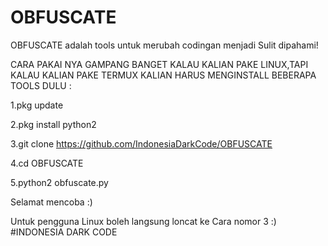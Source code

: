 # OBFUSCATE
OBFUSCATE adalah tools untuk merubah codingan menjadi Sulit dipahami!


CARA PAKAI NYA GAMPANG BANGET KALAU KALIAN PAKE LINUX,TAPI KALAU KALIAN PAKE TERMUX KALIAN HARUS MENGINSTALL BEBERAPA TOOLS DULU :

1.pkg update

2.pkg install python2

3.git clone https://github.com/IndonesiaDarkCode/OBFUSCATE

4.cd OBFUSCATE

5.python2 obfuscate.py

Selamat mencoba :)

Untuk pengguna Linux boleh langsung loncat ke Cara nomor 3 :)
#INDONESIA DARK CODE
